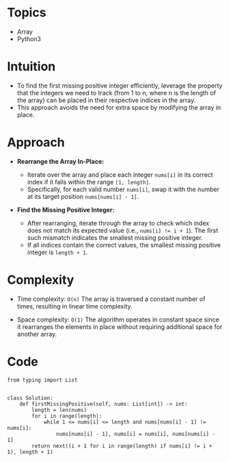 # Topics
- Array
- Python3

# Intuition
- To find the first missing positive integer efficiently, leverage the property that the integers we need to track (from 1 to n, where n is the length of the array) can be placed in their respective indices in the array.
- This approach avoids the need for extra space by modifying the array in place.
<!-- Describe your first thoughts on how to solve this problem. -->

# Approach
- **Rearrange the Array In-Place:**
  - Iterate over the array and place each integer `nums[i]` in its correct index if it falls within the range `[1, length]`.
  - Specifically, for each valid number `nums[i]`, swap it with the number at its target position `nums[nums[i] - 1]`.


- **Find the Missing Positive Integer:**
  - After rearranging, iterate through the array to check which index does not match its expected value (i.e., `nums[i] != i + 1`). The first such mismatch indicates the smallest missing positive integer.
  - If all indices contain the correct values, the smallest missing positive integer is `length + 1`.
<!-- Describe your approach to solving the problem. -->

# Complexity
- Time complexity: `O(n)` The array is traversed a constant number of times, resulting in linear time complexity.
<!-- Add your time complexity here, e.g. $$O(n)$$ -->

- Space complexity: `O(1)` The algorithm operates in constant space since it rearranges the elements in place without requiring additional space for another array.

<!-- Add your space complexity here, e.g. $$O(n)$$ -->

# Code
```python3 []
from typing import List


class Solution:
    def firstMissingPositive(self, nums: List[int]) -> int:
        length = len(nums)
        for i in range(length):
            while 1 <= nums[i] <= length and nums[nums[i] - 1] != nums[i]:
                nums[nums[i] - 1], nums[i] = nums[i], nums[nums[i] - 1]
        return next((i + 1 for i in range(length) if nums[i] != i + 1), length + 1)

```
